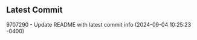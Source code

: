 
## Latest Commit
9707290 - Update README with latest commit info (2024-09-04 10:25:23 -0400) <Yunxi-Zhou>

